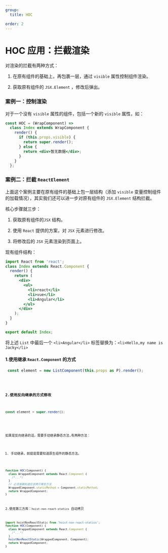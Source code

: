 ```yaml
---
group:
  title: HOC

order: 2
---
```


# HOC 应用：拦截渲染

对渲染的拦截有两种方式：

1. 在原有组件的基础上，再包裹一层，通过 `visible` 属性控制组件渲染。

2. 获取原有组件的 `JSX.Element` ，修改后弹出。

### 案例一：控制渲染

对于一个没有 `visible` 属性的组件，包括一个新的 `visible` 属性，如：

```jsx | pure
const HOC = (WrapComponent) =>
  class Index extends WrapComponent {
    render() {
      if (this.props.visible) {
        return super.render();
      } else {
        return <div>暂无数据</div>;
      }
    }
  };
```

### 案例二：拦截 `ReactElement`

上面这个案例主要在原有组件的基础上包一层结构（添加 `visible` 变量控制组件的加载情况），其实我们还可以进一步对原有组件的 `JSX.Element` 结构拦截。

核心步骤就三步：

1. 获取原有组件的`JSX` 结构。

2. 使用 `React` 提供的方案，对 `JSX` 元素进行修改。

3. 将修改后的 `JSX` 元素渲染到页面上。

现有组件结构：

```jsx
import React from 'react';
class Index extends React.Component {
  render() {
    return (
      <div>
        <ul>
          <li>react</li>
          <li>vue</li>
          <li>Angular</li>
        </ul>
      </div>
    );
  }
}

export default Index;
```

将上述 `List` 中最后一个 `<li>Angular</li>` 标签替换为：`<li>Hello,my name is Jacky</li>`

#### 1.使用继承 `React.Component` 的方式

```jsx |pure
 const element = new ListComponent(this.props as P).render();
```

<code src="./demo03.tsx">

#### 2.使用反向继承的方式修改

```jsx |pure
const element = super.render();
```

<code src="./demo04.tsx">

如果是反向继承的话，需要手动继承静态方法,有两种方法：

1. 手动继承，前提是需要知道原生组件的静态方法。

```javascript | pure
function HOC(Component) {
  class WrappedComponent extends React.Component {
    /*...*/
  }
  // 必须准确知道应该拷贝哪些方法
  WrappedComponent.staticMethod = Component.staticMethod;
  return WrappedComponent;
}
```

2.使用第三方库：`hoist-non-react-statics` 自动拷贝

```javascript | pure
import hoistNonReactStatic from 'hoist-non-react-statics';
function HOC(Component) {
  class WrappedComponent extends React.Component {
    /*...*/
  }
  hoistNonReactStatic(WrappedComponent, Component);
  return WrappedComponent;
}
```
